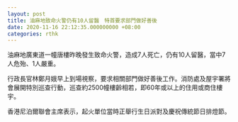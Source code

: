 ```yaml
---
layout: post
title: 油麻地致命火警仍有10人留醫　特首要求部門做好善後
date: 2020-11-16 22:12:35.000000000 +08:00
categories: rthk
---
```


油麻地廣東道一幢唐樓昨晚發生致命火警，造成7人死亡，仍有10人留醫，當中7人危殆、1人嚴重。

行政長官林鄭月娥早上到場視察，要求相關部門做好善後工作。消防處及屋宇署將會展開特別巡查行動，巡查約2500幢樓齡相若，即60年或以上的住用或商住樓宇。

香港尼泊爾聯會主席表示，起火單位當時正舉行生日派對及慶祝傳統節日排燈節。
